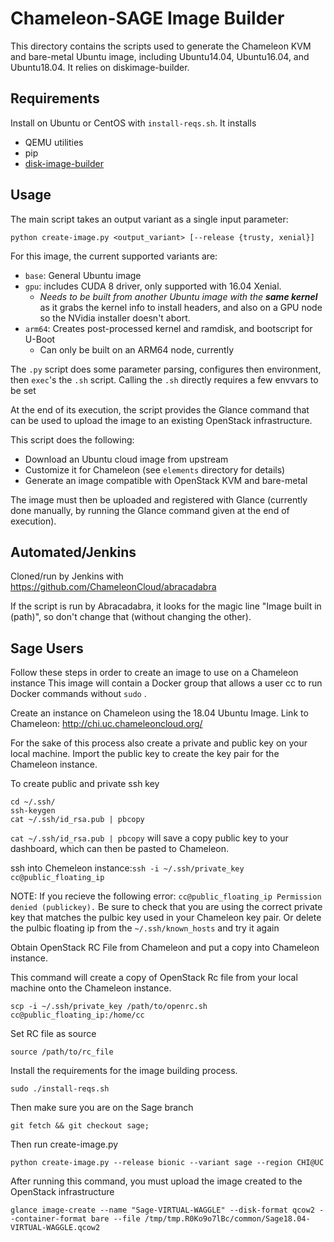 # Chameleon-SAGE Image Builder

This directory contains the scripts used to generate the Chameleon KVM and
bare-metal Ubuntu image, including Ubuntu14.04, Ubuntu16.04, and Ubuntu18.04. It relies on diskimage-builder.

## Requirements

Install on Ubuntu or CentOS with `install-reqs.sh`. It installs

* QEMU utilities
* pip
* [disk-image-builder](http://docs.openstack.org/developer/diskimage-builder)

## Usage

The main script takes an output variant as a single input parameter:
```
python create-image.py <output_variant> [--release {trusty, xenial}]
```

For this image, the current supported variants are:

* `base`: General Ubuntu image
* `gpu`: includes CUDA 8 driver, only supported with 16.04 Xenial.
  * *Needs to be built from another Ubuntu image with the **same kernel*** as it grabs the kernel info to install headers, and also on a GPU node so the NVidia installer doesn't abort.
* `arm64`: Creates post-processed kernel and ramdisk, and bootscript for U-Boot
  * Can only be built on an ARM64 node, currently

The `.py` script does some parameter parsing, configures then environment, then
`exec`'s the `.sh` script. Calling the `.sh` directly requires a few envvars
to be set

At the end of its execution, the script provides the Glance command that can be
used to upload the image to an existing OpenStack infrastructure.

This script does the following:

* Download an Ubuntu cloud image from upstream
* Customize it for Chameleon (see `elements` directory for details)
* Generate an image compatible with OpenStack KVM and bare-metal

The image must then be uploaded and registered with Glance (currently done
manually, by running the Glance command given at the end of execution).

## Automated/Jenkins

Cloned/run by Jenkins with https://github.com/ChameleonCloud/abracadabra

If the script is run by Abracadabra, it looks for the magic line "Image built
in (path)", so don't change that (without changing the other).

## Sage Users
Follow these steps in order to create an image to use on a Chameleon instance This image will contain a Docker group that allows a user cc to run Docker commands without ```sudo``` .

Create an instance on Chameleon using the 18.04 Ubuntu Image.
Link to Chameleon: http://chi.uc.chameleoncloud.org/

For the sake of this process also create a private and public key on your local machine. Import the public key to create the key pair for the Chameleon instance.

To create public and private ssh key
```
cd ~/.ssh/
ssh-keygen
cat ~/.ssh/id_rsa.pub | pbcopy
```

```cat ~/.ssh/id_rsa.pub | pbcopy``` will save a copy public key to your dashboard, which can then be pasted to Chameleon.

ssh into Chemeleon instance:```ssh -i ~/.ssh/private_key cc@public_floating_ip ```

NOTE: If you recieve the following error: ```cc@public_floating_ip Permission denied (publickey).``` Be sure to check that you are using the correct private key that matches the pulbic key used in your Chameleon key pair. Or delete the pulbic floating ip from the ``` ~/.ssh/known_hosts ``` and try it again

Obtain OpenStack RC File from Chameleon and put a copy into Chameleon instance.

This command will create a copy of OpenStack Rc file from your local machine onto the Chameleon instance.
```
scp -i ~/.ssh/private_key /path/to/openrc.sh cc@public_floating_ip:/home/cc
```

Set RC file as source
```
source /path/to/rc_file
```

Install the requirements for the image building process.
```
sudo ./install-reqs.sh
```

Then make sure you are on the Sage branch
```
git fetch && git checkout sage;
```

Then run create-image.py
```
python create-image.py --release bionic --variant sage --region CHI@UC
```
After running this command, you must upload the image created to the OpenStack infrastructure
```
glance image-create --name "Sage-VIRTUAL-WAGGLE" --disk-format qcow2 --container-format bare --file /tmp/tmp.R0Ko9o7lBc/common/Sage18.04-VIRTUAL-WAGGLE.qcow2
